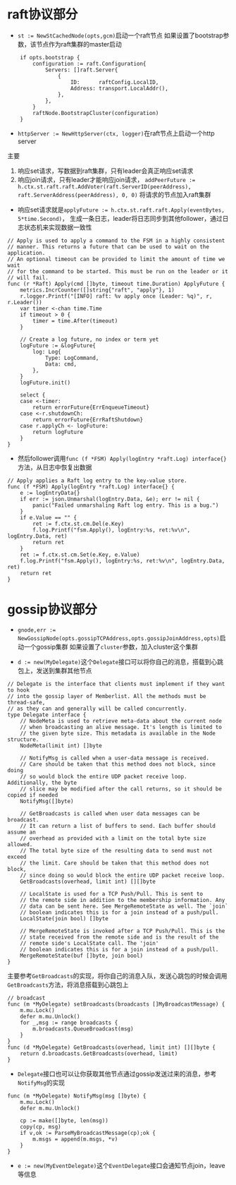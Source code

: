 # raft协议部分
+ `st := NewStCachedNode(opts,gcm)`启动一个raft节点
如果设置了bootstrap参数，该节点作为raft集群的master启动
```
	if opts.bootstrap {
		configuration := raft.Configuration{
			Servers: []raft.Server{
				{
					ID:      raftConfig.LocalID,
					Address: transport.LocalAddr(),
				},
			},
		}
		raftNode.BootstrapCluster(configuration)
	}
```

+ `httpServer := NewHttpServer(ctx, logger)`在raft节点上启动一个http server

主要  
1. 响应set请求，写数据到raft集群，只有leader会真正响应set请求
2. 响应join请求，只有leader才能响应join请求，
`addPeerFuture := h.ctx.st.raft.raft.AddVoter(raft.ServerID(peerAddress), raft.ServerAddress(peerAddress), 0, 0)`
将请求的节点加入raft集群

+ 响应set请求就是`applyFuture := h.ctx.st.raft.raft.Apply(eventBytes, 5*time.Second)`，
生成一条日志，leader将日志同步到其他follower，通过日志状态机来实现数据一致性
```
// Apply is used to apply a command to the FSM in a highly consistent
// manner. This returns a future that can be used to wait on the application.
// An optional timeout can be provided to limit the amount of time we wait
// for the command to be started. This must be run on the leader or it
// will fail.
func (r *Raft) Apply(cmd []byte, timeout time.Duration) ApplyFuture {
	metrics.IncrCounter([]string{"raft", "apply"}, 1)
	r.logger.Printf("[INFO] raft: %v apply once (Leader: %q)", r, r.Leader())
	var timer <-chan time.Time
	if timeout > 0 {
		timer = time.After(timeout)
	}

	// Create a log future, no index or term yet
	logFuture := &logFuture{
		log: Log{
			Type: LogCommand,
			Data: cmd,
		},
	}
	logFuture.init()

	select {
	case <-timer:
		return errorFuture{ErrEnqueueTimeout}
	case <-r.shutdownCh:
		return errorFuture{ErrRaftShutdown}
	case r.applyCh <- logFuture:
		return logFuture
	}
}
```

+ 然后follower调用`func (f *FSM) Apply(logEntry *raft.Log) interface{}`方法，从日志中恢复出数据
```
// Apply applies a Raft log entry to the key-value store.
func (f *FSM) Apply(logEntry *raft.Log) interface{} {
	e := logEntryData{}
	if err := json.Unmarshal(logEntry.Data, &e); err != nil {
		panic("Failed unmarshaling Raft log entry. This is a bug.")
	}
	if e.Value == "" {
		ret := f.ctx.st.cm.Del(e.Key)
		f.log.Printf("fsm.Apply(), logEntry:%s, ret:%v\n", logEntry.Data, ret)
		return ret
	}
	ret := f.ctx.st.cm.Set(e.Key, e.Value)
	f.log.Printf("fsm.Apply(), logEntry:%s, ret:%v\n", logEntry.Data, ret)
	return ret
}
```
# gossip协议部分
+ `gnode,err := NewGossipNode(opts.gossipTCPAddress,opts.gossipJoinAddress,opts)`启动一个gossip集群
如果设置了`cluster`参数，加入cluster这个集群

+ `d := new(MyDelegate)`这个`Delegate`接口可以将你自己的消息，搭载到心跳包上，发送到集群其他节点
```
// Delegate is the interface that clients must implement if they want to hook
// into the gossip layer of Memberlist. All the methods must be thread-safe,
// as they can and generally will be called concurrently.
type Delegate interface {
	// NodeMeta is used to retrieve meta-data about the current node
	// when broadcasting an alive message. It's length is limited to
	// the given byte size. This metadata is available in the Node structure.
	NodeMeta(limit int) []byte

	// NotifyMsg is called when a user-data message is received.
	// Care should be taken that this method does not block, since doing
	// so would block the entire UDP packet receive loop. Additionally, the byte
	// slice may be modified after the call returns, so it should be copied if needed
	NotifyMsg([]byte)

	// GetBroadcasts is called when user data messages can be broadcast.
	// It can return a list of buffers to send. Each buffer should assume an
	// overhead as provided with a limit on the total byte size allowed.
	// The total byte size of the resulting data to send must not exceed
	// the limit. Care should be taken that this method does not block,
	// since doing so would block the entire UDP packet receive loop.
	GetBroadcasts(overhead, limit int) [][]byte

	// LocalState is used for a TCP Push/Pull. This is sent to
	// the remote side in addition to the membership information. Any
	// data can be sent here. See MergeRemoteState as well. The `join`
	// boolean indicates this is for a join instead of a push/pull.
	LocalState(join bool) []byte

	// MergeRemoteState is invoked after a TCP Push/Pull. This is the
	// state received from the remote side and is the result of the
	// remote side's LocalState call. The 'join'
	// boolean indicates this is for a join instead of a push/pull.
	MergeRemoteState(buf []byte, join bool)
}
```
主要参考`GetBroadcasts`的实现，将你自己的消息入队，发送心跳包的时候会调用`GetBroadcasts`方法，将消息搭载到心跳包上
```
// broadcast
func (m *MyDelegate) setBroadcasts(broadcasts []MyBroadcastMessage) {
	m.mu.Lock()
	defer m.mu.Unlock()
	for _,msg := range broadcasts {
		m.broadcasts.QueueBroadcast(msg)
	}
}
func (d *MyDelegate) GetBroadcasts(overhead, limit int) [][]byte {
	return d.broadcasts.GetBroadcasts(overhead, limit)
}
```

+ `Delegate`接口也可以让你获取其他节点通过gossip发送过来的消息，参考`NotifyMsg`的实现
```
func (m *MyDelegate) NotifyMsg(msg []byte) {
	m.mu.Lock()
	defer m.mu.Unlock()

	cp := make([]byte, len(msg))
	copy(cp, msg)
	if v,ok := ParseMyBroadcastMessage(cp);ok {
		m.msgs = append(m.msgs, *v)
	}
}
```
+ `e := new(MyEventDelegate)`这个`EventDelegate`接口会通知节点join，leave等信息